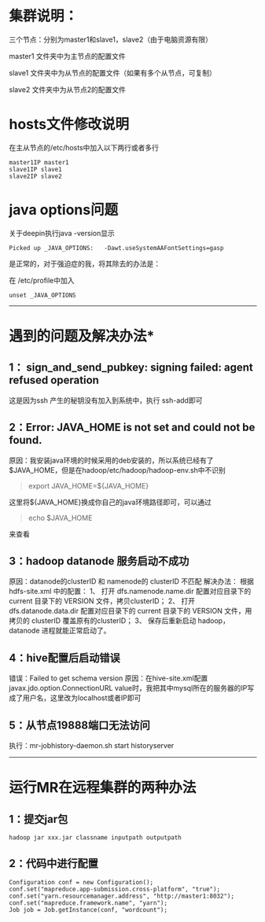 # 集群说明：
三个节点：分别为master1和slave1，slave2（由于电脑资源有限）

master1 文件夹中为主节点的配置文件

slave1 文件夹中为从节点的配置文件（如果有多个从节点，可复制）

slave2 文件夹中为从节点2的配置文件

# hosts文件修改说明

在主从节点的/etc/hosts中加入以下两行或者多行

```
master1IP master1
slave1IP slave1
slave2IP slave2
```

# java options问题

关于deepin执行java -version显示
```
Picked up _JAVA_OPTIONS:   -Dawt.useSystemAAFontSettings=gasp
```
是正常的，对于强迫症的我，将其除去的办法是：

在 /etc/profile中加入
```
unset _JAVA_OPTIONS

```

---

# 遇到的问题及解决办法*
## 1： sign_and_send_pubkey: signing failed: agent refused operation
这是因为ssh 产生的秘钥没有加入到系统中，执行 ssh-add即可

## 2：Error: JAVA_HOME is not set and could not be found.
原因：我安装java环境的时候采用的deb安装的，所以系统已经有了$JAVA_HOME，但是在hadoop/etc/hadoop/hadoop-env.sh中不识别
>export JAVA_HOME=${JAVA_HOME}

这里将${JAVA_HOME}换成你自己的java环境路径即可，可以通过
>echo $JAVA_HOME

来查看

## 3：hadoop datanode 服务启动不成功
原因：datanode的clusterID 和 namenode的 clusterID 不匹配
解决办法：
根据 hdfs-site.xml 中的配置：
1、 打开 dfs.namenode.name.dir 配置对应目录下的 current 目录下的 VERSION 文件，拷贝clusterID；
2、 打开 dfs.datanode.data.dir 配置对应目录下的 current 目录下的 VERSION 文件，用拷贝的 clusterID 覆盖原有的clusterID；
3、 保存后重新启动 hadoop，datanode 进程就能正常启动了。

## 4：hive配置后启动错误
错误：Failed to get schema version
原因：在hive-site.xml配置javax.jdo.option.ConnectionURL value时，我把其中mysql所在的服务器的IP写成了用户名，这里改为localhost或者IP即可

## 5：从节点19888端口无法访问

执行：mr-jobhistory-daemon.sh start historyserver

---

# 运行MR在远程集群的两种办法
## 1：提交jar包
```
hadoop jar xxx.jar classname inputpath outputpath
```

## 2：代码中进行配置
```
Configuration conf = new Configuration();
conf.set("mapreduce.app-submission.cross-platform", "true");
conf.set("yarn.resourcemanager.address", "http://master1:8032");
conf.set("mapreduce.framework.name", "yarn");
Job job = Job.getInstance(conf, "wordcount");
```
